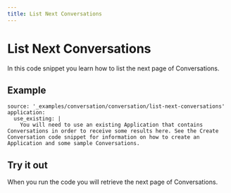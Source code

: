 ```yaml
---
title: List Next Conversations
---
```


# List Next Conversations

In this code snippet you learn how to list the next page of Conversations.

## Example

```code_snippets
source: '_examples/conversation/conversation/list-next-conversations'
application:
  use_existing: |
    You will need to use an existing Application that contains Conversations in order to receive some results here. See the Create Conversation code snippet for information on how to create an Application and some sample Conversations.
```

## Try it out

When you run the code you will retrieve the next page of Conversations.
